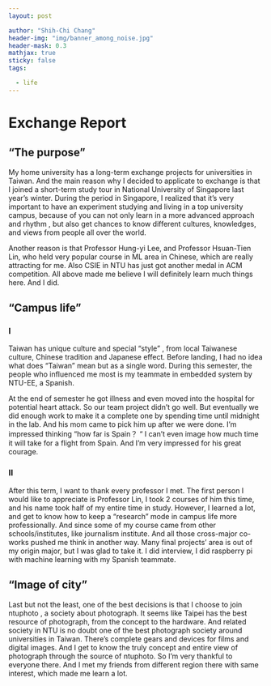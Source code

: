 ```yaml
---
layout: post

author: "Shih-Chi Chang"
header-img: "img/banner_among_noise.jpg"
header-mask: 0.3
mathjax: true
sticky: false
tags:

  - life
---
```

# Exchange Report 



## “The purpose”

My home university has a long-term exchange projects for universities in Taiwan. And the main reason why I decided to applicate to exchange is that I joined a short-term study tour in National University of Singapore last year’s winter. During the period in Singapore, I realized that it’s very important to have an experiment studying and living in a top university campus, because of you can not only learn in a more advanced approach and rhythm , but also get chances to know different cultures, knowledges, and views from people all over the world.

Another reason is that Professor Hung-yi Lee, and Professor Hsuan-Tien Lin, who held very popular course in ML area in Chinese, which are really attracting for me. Also CSIE in NTU has just got another medal in ACM competition. All above made me believe I will definitely learn much things here. And I did.



## “Campus life”

### I

Taiwan has unique culture and special “style” , from local Taiwanese culture, Chinese tradition and  Japanese effect. Before landing, I had no idea what does “Taiwan” mean but as a single word. During this semester, the people who influenced me most is my teammate in embedded system by NTU-EE, a Spanish. 

At the end of semester he got illness and even moved into the hospital for potential heart attack. So our team project didn’t go well. But eventually we did enough work to make it a complete one by spending time until midnight in the lab. And his mom came to pick him up after we were done. I’m impressed thinking “how far is Spain？ “  I can’t even image how much time it will take for a flight from Spain. And I’m very impressed for his great courage.

### II

After this term, I want to thank every professor I met. The first person I would like to appreciate is Professor Lin, I took 2 courses of him this time, and his name took half of my entire time in study. However, I learned a lot, and get to know how to keep a “research” mode in campus life more professionally. And since some of my course came from other schools/institutes, like journalism institute. And all those cross-major co-works pushed me think in another way. Many final projects’ area is out of my origin major, but I was glad to take it. I did interview, I did raspberry pi with machine learning with my Spanish teammate.



## “Image of city”

Last but not the least, one of the best decisions is that I choose to join ntuphoto , a society about photograph. It seems like Taipei has the best resource of photograph, from the concept to the hardware. And related society in NTU is no doubt one of the best photograph society around universities in Taiwan. There’s complete gears and devices for films and digital images. And I get to know the truly concept and entire view of photograph through the source of ntuphoto. So I’m very thankful to everyone there. And I met my friends from different region there with same interest, which made me learn a lot.